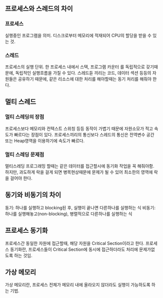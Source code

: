 
## 프로세스와 스레드의 차이
### 프로세스
실행중인 프로그램을 의미. 디스크로부터 메모리에 적재되어 CPU의 할당을 받을 수 있는 것. 
### 스레드
프로세스의 실행 단위. 한 프로세스 내에서 스택, 프로그램 카운터 를 독립적으로 갖기때문에, 독립적인 실행흐름을 가질 수 있다. 스레드듣 끼리는 코드, 데이터 섹션 등등의 자원들은 공유하기 때문에, 같은 리소스에 대한 처리를 해야할때는 동기 처리를 해줘야 한다.

## 멀티 스레드
### 멀티 스레딩의 장점
프로세스보다 메모리와 컨텍스트 스위칭 등등 동작이 가볍기 때문에 자원소모가 적고 속도가 빠르다는 장점이 있다. 프로세스끼리의 통신보다 스레드의 통신은 전역변수 공간 또는 Heap영역을 이용하기에 속도가 빠르다.
### 멀티 스레딩 문제점
멀티스레딩 프로그래밍 할때는 같은 데이터를 접근할시에 동기화 작업을 꼭 해줘야함. 하지만, 과도하게 락을 걸게 되면 병목현상때문에 문제가 될 수 있어 최소한의 영역에 락을 걸어야 한다.


## 동기와 비동기의 차이
동기: 하나를 실행하고 blocking된 후, 실행이 끝나면 다른하나를 실행하는 식
비동기: 하나를 실행해놓고(non-blocking), 병렬적으로 다른하나를 실행하는 식

## 프로세스 동기화
프로세스간 동일한 자원에 접근할때, 해당 자원을 Critical Section이라고 한다. 프로세스 동기화란, 프로세스들이 Critical Section에 동시에 접근하더라도 처리에 문제가없도록 하는 것임.

## 가상 메모리
가상 메모리란, 프로세스 전체가 메모리 내에 올라오지 않더라도 실행이 가능하도록 하는 기법. 
